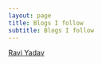 ```yaml
---
layout: page
title: Blogs I follow
subtitle: Blogs I follow
---
```


 [Ravi Yadav](https://scomandothergeekystuff.com)
 